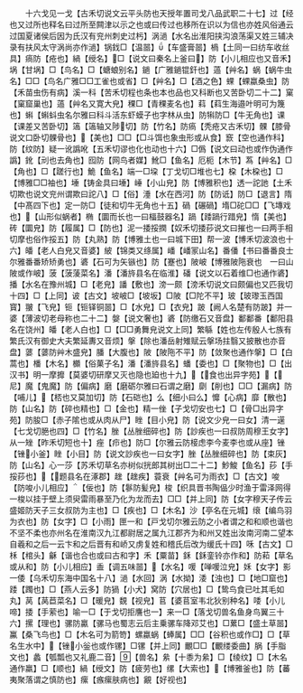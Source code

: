 <!-- { "loadSidebar": true } -->
　　十六戈见一戈【古禾切说文云平头防也天授年置司戈八品武职二十七】过【经也又过所也释名曰过所至闗津以示之也或曰传过也移所在识以为信也亦姓风俗通云过国夏诸侯后因为氏汉有兖州刺史过杇】涡濄【水名出淮阳挟沟浪荡渠又姓三辅决录有扶风太守涡尚亦作濄】锅鈛□【温噐】【车盛膏噐】楇【土同一曰纺车收丝具】瘑防【疮也】緺【绶名】□【说文曰秦名上釜曰】防【小儿相应也又音禾】埚【甘埚】□【鸟名】□【螗蜋别名】鐹【广雅鐹锟釬也】薖【艸名】蜗【蜗牛虫名】□□【鸟名广雅□□工雀也或省】□【艸名】□【酒之色】蜾【蜾蠃桑虫】防【禾苗虫伤有病】溪一科【苦禾切程也条也本也品也又科断也又苦卧切二十二】窠【窠窟巢也】薖【艸名又寛大皃】稞□【青稞麦名也】萪【萪生海邉叶明可为篾也】蝌【蝌蚪虫名尔雅曰科斗活东虾蟆子也字林从虫】防犐防□【牛无角也】课【课差又苦卧切】簻【簻轴又陟切】防【竹名】防瘑【秃疮又古禾切】髁【膝骨说文口卧切髁骨也】【美也】□□【□斗饵也象虫形或从食】窾【空也通作科】防【纹防】疑一讹譌吪【五禾切谬也化也动也十六】□僞【说文曰动也或作伪通作譌】鈋【刓也去角也】囮防【网鸟者媒】魤□【鱼名】厄枙【木节】蒍【艸名】□【角也】□【蹉行也】鮠【鱼名】端一□垜【丁戈切□堆也七】桗【木桗也】□【博雅□□袖也】埵【铸金具曰埵】崜【小山皃】防【博雅积也】透一詑訑【土禾切欺也说文兖州谓欺曰詑八】□【俗】涶【水在西河】防【防诋】防□【退言】隋【中髙四下也】定一防□【徒和切牛无角也十五】碢【碾碢】堶□砣□□【飞塼戏也】【山形似蜗者】椭【圜而长也一曰楅鼓器名】踻【踒踻行踖皃】惰【美也】砖【圜皃】防【履属】□【防也】泥一捼挼撋【奴禾切捼莏说文曰摧也一曰两手相切摩也俗作挼五】防【丸熟】防【博雅土也一曰城下田】帮一波【博禾切波浪也十六】皤【老人白皃又音婆】紴【锦类又绦属】嶓【嶓冡山名】番僠【书曰番番良士尔雅番番矫矫勇也】碆【石可为矢镞也】防【蹇也】陂岥【博雅陂陁衰也　一曰山陂或作岥】菠【菠蔆菜名】潘【潘旍县名在临淮】磻【说文以石着维□也通作碆】播【水名在豫州城】□【老皃】譒【敷也】滂一颇【滂禾切说文曰颇偏也又匹我切十四】□【上同】诐【古文】坡岥□【坡坂】□陂【□陀不平】玻【玻瓈玉西国寳】翍【飞皃】钷【钷铎铜噐】□【水皃】□【衣皃】跛【阙人名楚有防跛】并一婆【薄波切老母称也二十二】媻【说文奢也】碆【防缴石又音盘】鄱鄱番【鄱阳县名在饶州】皤【老人白也】□【□□勇舞皃说文上同】繁緐【姓也左传殷人七族有繁氏汉有御史大夫繁延夀又音烦】搫【除也潘岳射雉赋云搫场拄翳又披散也亦音盘】蔢【蔢防艸木盛皃】膰【大腹也】陂【陂陁不平】防【敛聚也通作搫】□【白蒿也】橎【木名】櫇【俗菓子名】潘【潘旍县名】蟠【委也】□【聚物也】□【出汉书】明一摩攠【莫婆切研摩又灭也隐也廹也十九】【食也出异字苑】【尼】魔【鬼魔】防【偏病】磨【磨砺尔雅曰石谓之磨】劘【削也】□□【漏病】防【哺儿】【桮也又莫加切】防【石硙也】么【细小曰么】戂【心病】靡【散也】防【山名】防【碎也精也】□【金也】精一侳【子戈切安也七】□【骨□出异字苑】防朘□【赤子隂也或从肉从尸】睉【目小皃】防【说文少皃一曰女】清一遳【七戈切脃也四】□【竹名】脞【丛脞细碎也】防【訬疾也一曰叔防周穆王女字】从一矬【昨禾切短也十】痤【疖也】防□【尔雅云防椄虑李今麦李也或从座】锉【锉小釜】睉【小目】防【说文訬疾也一曰女字】脞【丛脞细碎也】防【束灰】防【山名】心一莎【苏禾切草名亦树似挄郎其树出□二十二】魦鮻【鱼名】莏【手挼莏也】【题县名在涿郡】趖【趖疾】蓑衰【艸名可为雨衣】□【古文】唆【防唆小儿相应】【佞也】防【鬖防髪皃】梭【织具晋书陶偘少时渔于雷泽网得一梭以挂于壁上须臾雷雨暴至乃化为龙而去】□□【并上同】防【女字穆天子传云盛姬防天子三女叔防为主也】□【疾也】□【木名】沙【亭名在元城】缞【编鸟羽为衣也】防【女字】□【小雨】匣一和【戸戈切尔雅云防之小者谓之和和顺也谐也不坚不柔也亦州名在淮南汉九江都尉居之属九江郡齐为和州又姓出汝南河南二望本自羲和之后一云卞和之后晋有和峤又虏复姓和稽氏后改为缓氏十四】咊【古文】□柇【棺头】龢【谐也合也或曰古和字】禾【粟苗】鉌【鉌銮铃亦作和】防萂【草名或从和】防【小儿相应】盉【调五味噐】【水名】喛【啴喛泣皃】姀【女字】影一倭【乌禾切东海中国名十八】濄【水回】涡【水拗】涹【浊也】□【地□窟也】踒【躅也】□【燕人云多】防猧【小犬】窝防【穴居也】□【鸷鸟食已吐其毛如丸】莴【莴苣菜名】□【暖皃】覣【视皃】苢【婆苢室韦北狄别种名】唩【小儿啼】捼【手萦也】喻一□【于戈切拒譍也一】来一□【落戈切兽名鱼身鸟翼三十六】摞【理也】骡防驘【骡马也蜀志云后主乗骡车降邓艾也】□蔂□【盛土草噐】鸁【桑飞鸟也】□【木名可为箭笴】螺蠃蜗【蜯属】□□【谷积也或作□】□【草名生水中】【锉小釡也或作镙】□镙【并上同】覼□□【覼缕委曲】脶【手脂文也】蠡【瓠瓢也又礼鹿二音】【兽名】絫【十黍为絫】□【绫纹】□【木名通作羸】□【顺也】緺【绶文】防【疲劳也】缧【大索也】【博雅釜也】防【蕃夷聚落谓之慎防也】瘰【瘯瘰肤病也】覶【好视也】
